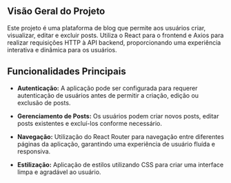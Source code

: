 
## Visão Geral do Projeto

Este projeto é uma plataforma de blog que permite aos usuários criar, visualizar, editar e excluir posts. Utiliza o React para o frontend e Axios para realizar requisições HTTP à API backend, proporcionando uma experiência interativa e dinâmica para os usuários.

## Funcionalidades Principais

- **Autenticação:** A aplicação pode ser configurada para requerer autenticação de usuários antes de permitir a criação, edição ou exclusão de posts.
  
- **Gerenciamento de Posts:** Os usuários podem criar novos posts, editar posts existentes e excluí-los conforme necessário.
  
- **Navegação:** Utilização do React Router para navegação entre diferentes páginas da aplicação, garantindo uma experiência de usuário fluída e responsiva.
  
- **Estilização:** Aplicação de estilos utilizando CSS para criar uma interface limpa e agradável ao usuário.
